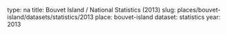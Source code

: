 type: na
title: Bouvet Island / National Statistics (2013)
slug: places/bouvet-island/datasets/statistics/2013
place: bouvet-island
dataset: statistics
year: 2013
